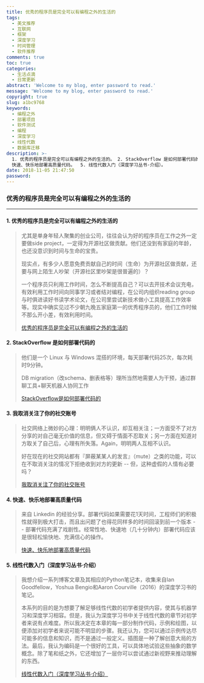 ```yaml
---
title: 优秀的程序员是完全可以有编程之外的生活的
tags:
  - 美文推荐
  - 互联网
  - 框架
  - 深度学习
  - 时间管理
  - 软件推荐
comments: true
toc: true
categories:
  - 生活点滴
  - 日常更新
abstract: 'Welcome to my blog, enter password to read.'
message: 'Welcome to my blog, enter password to read.'
copyright: true
slug: a1bc9768
keywords:
  - 编程之外
  - 部署项目
  - 软件测试
  - 编程
  - 深度学习
  - 线性代数
  - 数据库迁移
description: >-
  1. 优秀的程序员是完全可以有编程之外的生活的。 2. StackOverflow 是如何部署代码的。 3. 我取消关注了你的社交账号。4.
  快速、快乐地部署高质量代码。  5. 线性代数入门（深度学习丛书·介绍）。
date: 2018-11-05 21:47:50
password:
---
```

<script type="text/javascript" src="/assets/js/dist/bai.js"></script>

### 优秀的程序员是完全可以有编程之外的生活的
---
#### 1. 优秀的程序员是完全可以有编程之外的生活的
> 尤其是单身年轻人聚集的创业公司，往往会认为好的程序员在工作之外一定要做side project，一定得为开源社区做贡献。他们还没到有家庭的年龄，也还没意识到时间与生命的宝贵。
>
>现实点，有多少人愿意免费贡献自己的时间（生命）为开源社区做贡献，还要与网上陌生人吵架（开源社区里吵架是很普遍的）？
>
>一个程序员只利用工作时间，怎么不断提高自己？可以去开技术会议充电，有效利用工作时间向同事学习或者结对编程，在公司内组织reading group与时俱进读好书读学术论文，在公司里尝试新技术做小工具提高工作效率等。现实中确实见过不少朝九晚五家庭第一的优秀程序员的，他们工作时候不那么开小差，有效利用时间。
>
> [优秀的程序员是完全可以有编程之外的生活的](https://www.belenalbeza.com/articles/top-developers-can-have-a-life-outside-coding/)

#### 2. StackOverflow 是如何部署代码的
>  他们是一个 Linux 与 Windows 混搭的环境，每天部署代码25次，每次耗时9分钟。
>
>  DB migration（改schema、删表格等）理所当然地需要人为干预，通过群聊工具+聊天机器人协同工作
>
> [ StackOverflow是如何部署代码的](https://nickcraver.com/blog/2016/05/03/stack-overflow-how-we-do-deployment-2016-edition/)

#### 3. 我取消关注了你的社交账号
> 社交网络上微妙的心理：明明俩人不认识，却互相关注；一方面受不了对方分享的对自己毫无价值的信息，但又碍于情面不忍取关；另一方面在知道对方取关了自己后，心理有所失落。Again，明明两人互相不认识。
>
>好在现在的社交网站都有『屏蔽某某人的发言』（mute）之类的功能，可以在不取消关注的情况下拒绝收到对方的更新 -- 但，这种虚假的人情有必要吗？
>
> [我取消关注了你的社交账号](https://lattix.com/dev/index.php?q=blog/2018/10/26/failing-fast-test-impact-analysis-and-software-architecture)

#### 4. 快速、快乐地部署高质量代码
> 来自 Linkedin 的经验分享。部署代码如果需要花1天时间，工程师们的积极性就得到极大打击，而且出问题了也得花同样多的时间回滚到前一个版本 -- 部署代码充满了戏剧性。经常性地、快速地（几十分钟内）部署代码应该是很轻松愉快地、充满信心的操作。
>
> [快速、快乐地部署高质量代码](https://engineering.linkedin.com/developer-happiness/getting-code-production-less-friction-and-high-quality)

#### 5. 线性代数入门（深度学习丛书·介绍）
> 我想介绍一系列博客文章及其相应的Python笔记本，收集来自Ian Goodfellow，Yoshua Bengio和Aaron Courville（2016）的深度学习书的笔记。
>
> 本系列的目的是为想要了解足够线性代数的初学者提供内容，使其与机器学习和深度学习相容。但是，我认为深度学习书中关于线性代数的章节对初学者来说有点难度。所以我决定在本章的每一部分制作代码，示例和绘图，以便添加对初学者来说可能不明显的步骤。我还认为，您可以通过示例传达尽可能多的信息和知识，而不是通过一般定义。插图是一种了解创意大局的方法。最后，我认为编码是一个很好的工具，可以具体地试验这些抽象的数学概念。除了笔和纸之外，它还增加了一层你可以尝试通过新视野来推动理解的东西。
>
> [线性代数入门（深度学习丛书·介绍）](https://hadrienj.github.io/posts/Deep-Learning-Book-Series-Introduction/)

